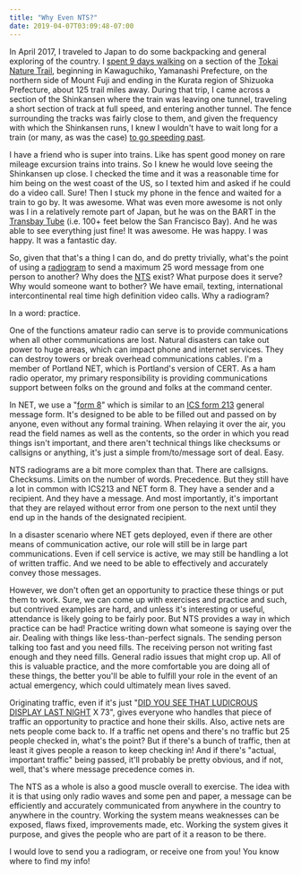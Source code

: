```yaml
---
title: "Why Even NTS?"
date: 2019-04-07T03:09:48-07:00
---
```


In April 2017, I traveled to Japan to do some backpacking and general exploring of the country. I [spent 9 days walking](https://drive.google.com/open?id=1RZat_3m16gy6sheA4cbLDgy4WSI&usp=sharing) on a section of the [Tokai Nature Trail](https://en.wikipedia.org/wiki/T%C5%8Dkai_Nature_Trail), beginning in Kawaguchiko, Yamanashi Prefecture, on the northern side of Mount Fuji and ending in the Kurata region of Shizuoka Prefecture, about 125 trail miles away. During that trip, I came across a section of the Shinkansen where the train was leaving one tunnel, traveling a short section of track at full speed, and entering another tunnel. The fence surrounding the tracks was fairly close to them, and given the frequency with which the Shinkansen runs, I knew I wouldn't have to wait long for a train (or many, as was the case) [to go speeding past](https://www.youtube.com/watch?v=FdI46tQARlw).

I have a friend who is super into trains. Like has spent good money on rare mileage excursion trains into trains. So I knew he would love seeing the Shinkansen up close. I checked the time and it was a reasonable time for him being on the west coast of the US, so I texted him and asked if he could do a video call. Sure! Then I stuck my phone in the fence and waited for a train to go by. It was awesome. What was even more awesome is not only was I in a relatively remote part of Japan, but he was on the BART in the [Transbay Tube](https://en.wikipedia.org/wiki/Transbay_Tube) (i.e. 100+ feet below the San Francisco Bay). And he was able to see everything just fine! It was awesome. He was happy. I was happy. It was a fantastic day.

So, given that that's a thing I can do, and do pretty trivially, what's the point of using a [radiogram](http://www.arrl.org/files/file/Public%20Service/RADIOGRAM-2011.pdf) to send a maximum 25 word message from one person to another? Why does the [NTS](https://en.wikipedia.org/wiki/National_Traffic_System) exist? What purpose does it serve? Why would someone want to bother? We have email, texting, international intercontinental real time high definition video calls. Why a radiogram?

In a word: practice.

One of the functions amateur radio can serve is to provide communications when all other communications are lost. Natural disasters can take out power to huge areas, which can impact phone and internet services. They can destroy towers or break overhead communications cables. I'm a member of Portland NET, which is Portland's version of CERT. As a ham radio operator, my primary responsibility is providing communications support between folks on the ground and folks at the command center.

In NET, we use a "[form 8](https://www.portlandoregon.gov/pbem/article/626973)" which is similar to an [ICS form 213](https://www.fema.gov/media-library/assets/documents/33548) general message form. It's designed to be able to be filled out and passed on by anyone, even without any formal training. When relaying it over the air, you read the field names as well as the contents, so the order in which you read things isn't important, and there aren't technical things like checksums or callsigns or anything, it's just a simple from/to/message sort of deal. Easy.

NTS radiograms are a bit more complex than that. There are callsigns. Checksums. Limits on the number of words. Precedence. But they still have a lot in common with ICS213 and NET form 8. They have a sender and a recipient. And they have a message. And most importantly, it's important that they are relayed without error from one person to the next until they end up in the hands of the designated recipient.

In a disaster scenario where NET gets deployed, even if there are other means of communication active, our role will still be in large part communications. Even if cell service is active, we may still be handling a lot of written traffic. And we need to be able to effectively and accurately convey those messages.

However, we don't often get an opportunity to practice these things or put them to work. Sure, we can come up with exercises and practice and such, but contrived examples are hard, and unless it's interesting or useful, attendance is likely going to be fairly poor. But NTS provides a way in which practice can be had! Practice writing down what someone is saying over the air. Dealing with things like less-than-perfect signals. The sending person talking too fast and you need fills. The receiving person not writing fast enough and they need fills. General radio issues that might crop up. All of this is valuable practice, and the more comfortable you are doing all of these things, the better you'll be able to fulfill your role in the event of an actual emergency, which could ultimately mean lives saved.

Originating traffic, even if it's just "[DID YOU SEE THAT LUDICROUS DISPLAY LAST NIGHT](https://youtu.be/6yN2H3--1aw) X 73", gives everyone who handles that piece of traffic an opportunity to practice and hone their skills. Also, active nets are nets people come back to. If a traffic net opens and there's no traffic but 25 people checked in, what's the point? But if there's a bunch of traffic, then at least it gives people a reason to keep checking in! And if there's "actual, important traffic" being passed, it'll probably be pretty obvious, and if not, well, that's where message precedence comes in.

The NTS as a whole is also a good muscle overall to exercise. The idea with it is that using only radio waves and some pen and paper, a message can be efficiently and accurately communicated from anywhere in the country to anywhere in the country. Working the system means weaknesses can be exposed, flaws fixed, improvements made, etc. Working the system gives it purpose, and gives the people who are part of it a reason to be there.

I would love to send you a radiogram, or receive one from you! You know where to find my info!
